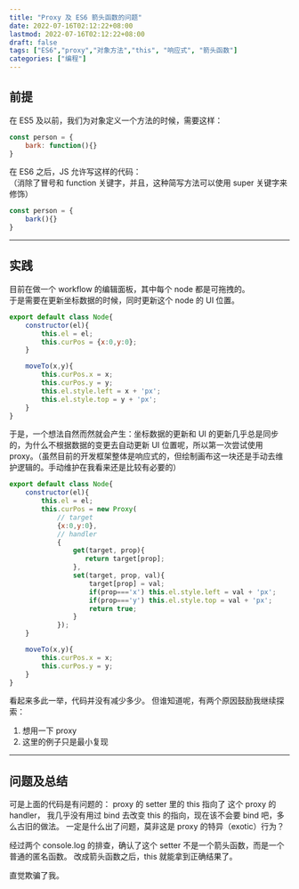 ```yaml
---
title: "Proxy 及 ES6 箭头函数的问题"
date: 2022-07-16T02:12:22+08:00
lastmod: 2022-07-16T02:12:22+08:00
draft: false
tags: ["ES6","proxy","对象方法","this", "响应式", "箭头函数"]
categories: ["编程"]
---
```



## 前提

在 ES5 及以前，我们为对象定义一个方法的时候，需要这样：
```javascript
const person = {
    bark: function(){}
}
```

在 ES6 之后，JS 允许写这样的代码：  
（消除了冒号和 function 关键字，并且，这种简写方法可以使用 super 关键字来修饰）
```javascript
const person = {
    bark(){}
}
```

---

## 实践

目前在做一个 workflow 的编辑面板，其中每个 node 都是可拖拽的。  
于是需要在更新坐标数据的时候，同时更新这个 node 的 UI 位置。

```javascript
export default class Node{
    constructor(el){
        this.el = el;
        this.curPos = {x:0,y:0};
    }

    moveTo(x,y){
        this.curPos.x = x;
        this.curPos.y = y;
        this.el.style.left = x + 'px';
        this.el.style.top = y + 'px';
    }
}
```

于是，一个想法自然而然就会产生：坐标数据的更新和 UI 的更新几乎总是同步的，为什么不根据数据的变更去自动更新 UI 位置呢，所以第一次尝试使用 proxy。（虽然目前的开发框架整体是响应式的，但绘制画布这一块还是手动去维护逻辑的。手动维护在我看来还是比较有必要的）



```javascript
export default class Node{
    constructor(el){
        this.el = el;
        this.curPos = new Proxy(
            // target
            {x:0,y:0},
            // handler
            {
                get(target, prop){ 
                   return target[prop];
                },
                set(target, prop, val){
                    target[prop] = val;
                    if(prop==='x') this.el.style.left = val + 'px';
                    if(prop==='y') this.el.style.top = val + 'px';
                    return true;
                }
            });
    }

    moveTo(x,y){
        this.curPos.x = x;
        this.curPos.y = y;
    }
}
```

看起来多此一举，代码并没有减少多少。
但谁知道呢，有两个原因鼓励我继续探索：  
1. 想用一下 proxy  
2. 这里的例子只是最小复现

---

## 问题及总结

可是上面的代码是有问题的：
proxy 的 setter 里的 this 指向了 这个 proxy 的 handler，
我几乎没有用过 bind 去改变 this 的指向，现在该不会要 bind 吧，多么古旧的做法。
一定是什么出了问题，莫非这是 proxy 的特异（exotic）行为？  

经过两个 console.log 的排查，确认了这个 setter 不是一个箭头函数，而是一个普通的匿名函数。
改成箭头函数之后，this 就能拿到正确结果了。


直觉欺骗了我。
